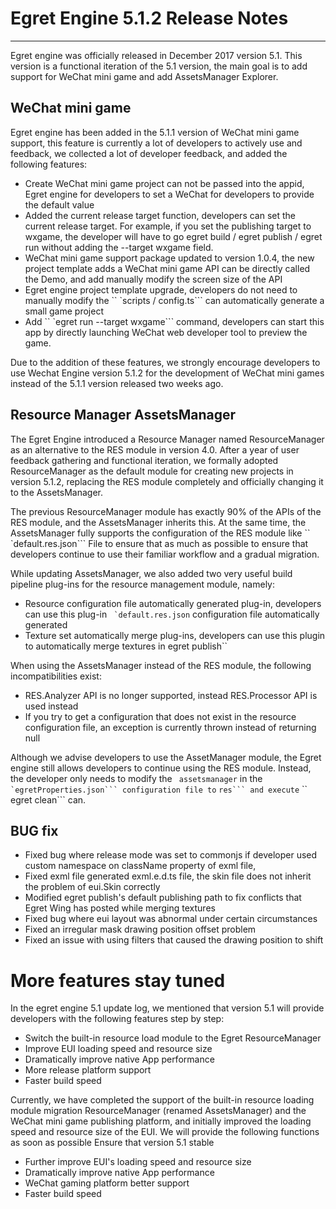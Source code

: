 # Egret Engine 5.1.2 Release Notes


---

Egret engine was officially released in December 2017 version 5.1. This version is a functional iteration of the 5.1 version, the main goal is to add support for WeChat mini game and add AssetsManager Explorer.



## WeChat mini game

Egret engine has been added in the 5.1.1 version of WeChat mini game support, this feature is currently a lot of developers to actively use and feedback, we collected a lot of developer feedback, and added the following features:

* Create WeChat mini game project can not be passed into the appid, Egret engine for developers to set a WeChat for developers to provide the default value
* Added the current release target function, developers can set the current release target. For example, if you set the publishing target to wxgame, the developer will have to go egret build / egret publish / egret run without adding the --target wxgame field.
* WeChat mini game support package updated to version 1.0.4, the new project template adds a WeChat mini game API can be directly called the Demo, and add manually modify the screen size of the API
* Egret engine project template upgrade, developers do not need to manually modify the `` `scripts / config.ts``` can automatically generate a small game project
* Add `` `egret run --target wxgame``` command, developers can start this app by directly launching WeChat web developer tool to preview the game.




Due to the addition of these features, we strongly encourage developers to use Wechat Engine version 5.1.2 for the development of WeChat mini games instead of the 5.1.1 version released two weeks ago.


## Resource Manager AssetsManager


The Egret Engine introduced a Resource Manager named ResourceManager as an alternative to the RES module in version 4.0. After a year of user feedback gathering and functional iteration, we formally adopted ResourceManager as the default module for creating new projects in version 5.1.2, replacing the RES module completely and officially changing it to the AssetsManager.


The previous ResourceManager module has exactly 90% of the APIs of the RES module, and the AssetsManager inherits this. At the same time, the AssetsManager fully supports the configuration of the RES module like `` `default.res.json``` File to ensure that as much as possible to ensure that developers continue to use their familiar workflow and a gradual migration.


While updating AssetsManager, we also added two very useful build pipeline plug-ins for the resource management module, namely:

* Resource configuration file automatically generated plug-in, developers can use this plug-in `` `default.res.json`` configuration file automatically generated
* Texture set automatically merge plug-ins, developers can use this plugin to automatically merge textures in egret publish``

When using the AssetsManager instead of the RES module, the following incompatibilities exist:

* RES.Analyzer API is no longer supported, instead RES.Processor API is used instead
* If you try to get a configuration that does not exist in the resource configuration file, an exception is currently thrown instead of returning null

Although we advise developers to use the AssetManager module, the Egret engine still allows developers to continue using the RES module. Instead, the developer only needs to modify the `` assetsmanager`` in the `` `egretProperties.json``` configuration file to `` `res``` and execute` `` egret clean``` can.


## BUG fix

* Fixed bug where release mode was set to commonjs if developer used custom namespace on className property of exml file,
* Fixed exml file generated exml.e.d.ts file, the skin file does not inherit the problem of eui.Skin correctly
* Modified egret publish's default publishing path to fix conflicts that Egret Wing has posted while merging textures
* Fixed bug where eui layout was abnormal under certain circumstances
* Fixed an irregular mask drawing position offset problem
* Fixed an issue with using filters that caused the drawing position to shift



# More features stay tuned

In the egret engine 5.1 update log, we mentioned that version 5.1 will provide developers with the following features step by step:

* Switch the built-in resource load module to the Egret ResourceManager
* Improve EUI loading speed and resource size
* Dramatically improve native App performance
* More release platform support
* Faster build speed

Currently, we have completed the support of the built-in resource loading module migration ResourceManager (renamed AssetsManager) and the WeChat mini game publishing platform, and initially improved the loading speed and resource size of the EUI. We will provide the following functions as soon as possible Ensure that version 5.1 stable

* Further improve EUI's loading speed and resource size
* Dramatically improve native App performance
* WeChat gaming platform better support
* Faster build speed
